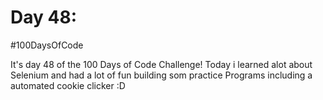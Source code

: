 # Day 48:
#100DaysOfCode

It's day 48 of the 100 Days of Code Challenge! Today i learned alot about Selenium and had a lot of fun building som practice Programs including a automated cookie clicker :D